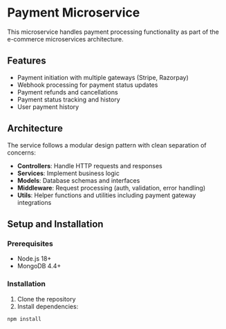 # Payment Microservice

This microservice handles payment processing functionality as part of the e-commerce microservices architecture.

## Features

- Payment initiation with multiple gateways (Stripe, Razorpay)
- Webhook processing for payment status updates
- Payment refunds and cancellations
- Payment status tracking and history
- User payment history

## Architecture

The service follows a modular design pattern with clean separation of concerns:

- **Controllers**: Handle HTTP requests and responses
- **Services**: Implement business logic
- **Models**: Database schemas and interfaces
- **Middleware**: Request processing (auth, validation, error handling)
- **Utils**: Helper functions and utilities including payment gateway integrations

## Setup and Installation

### Prerequisites

- Node.js 18+
- MongoDB 4.4+

### Installation

1. Clone the repository
2. Install dependencies:

```bash
npm install
```
